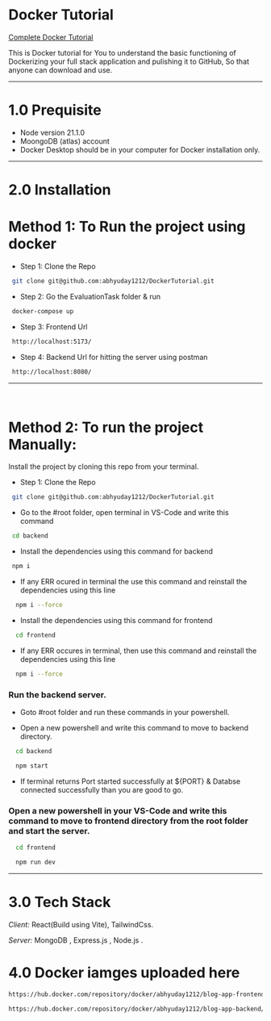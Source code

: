 # Docker Tutorial

[Complete Docker Tutorial](https://alpha1212.notion.site/Dockerising-a-Full-Stack-Application-for-Publishing-it-to-GitHub-d2029910628b4259a5ad6e1963776a47?pvs=4)

This is Docker tutorial for You to understand the basic functioning of Dockerizing your full stack application and pulishing it to GitHub, So that anyone can download and use.

---

# 1.0 Prequisite
- Node version 21.1.0
- MoongoDB (atlas) account
- Docker Desktop should be in your computer for Docker installation only.

---

# 2.0 Installation

# Method 1: To Run the project using docker

- Step 1: Clone the Repo

```bash
 git clone git@github.com:abhyuday1212/DockerTutorial.git
```

- Step 2: Go the EvaluationTask folder & run

```bash
 docker-compose up
```

- Step 3: Frontend Url

```bash
 http://localhost:5173/
```

- Step 4: Backend Url for hitting the server using postman

```bash
 http://localhost:8080/
```

---

</br>

# Method 2: To run the project Manually:

Install the project by cloning this repo from your terminal.

- Step 1: Clone the Repo

```bash
 git clone git@github.com:abhyuday1212/DockerTutorial.git
```

- Go to the #root folder, open terminal in VS-Code and write this command

```bash
 cd backend
```

- Install the dependencies using this command for backend

```bash
 npm i
```

- If any ERR ocured in terminal the use this command and reinstall the dependencies using this line

```bash
  npm i --force
```

- Install the dependencies using this command for frontend

```bash
  cd frontend
```

- If any ERR occures in terminal, then use this command and reinstall the dependencies using this line

```bash
  npm i --force
```

### Run the backend server.

- Goto #root folder and run these commands in your powershell.

- Open a new powershell and write this command to move to backend directory.

```bash
  cd backend
```

```bash
  npm start
```

- If terminal returns Port started successfully at ${PORT} & Databse connected successfully than you are good to go.

### Open a new powershell in your VS-Code and write this command to move to frontend directory from the root folder and start the server.

```bash
  cd frontend
```

```bash
  npm run dev
```

---

# 3.0 Tech Stack

_Client:_ React(Build using Vite), TailwindCss.

_Server:_ MongoDB , Express.js , Node.js .

# 4.0 Docker iamges uploaded here

```bash
https://hub.docker.com/repository/docker/abhyuday1212/blog-app-frontend/general
```

```bash
https://hub.docker.com/repository/docker/abhyuday1212/blog-app-backend/general
```

 
